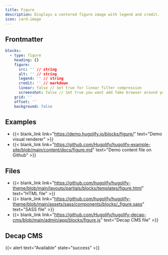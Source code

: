 ```yaml
---
title: Figure
description: Displays a centered figure image with legend and credit.
icon: card-image
---
```


## Frontmatter

```yml
blocks:
  - type: figure
    heading: {}
    figure:
      src: '' // string
      alt: '' // string
      legend: '' // string
      credit: '' // markdown
      linear: false // Set true for linear filter compression
      screenshot: false // Set true you want add fake browser around your picture (and linear filter compression)
    grid: ''
    offset: ''
    background: false
```

## Examples

- {{< blank_link link="https://demo.hugolify.io/blocks/figure/" text="Demo visual renderer" >}}
- {{< blank_link link="https://github.com/Hugolify/hugolify-example-site/blob/main/content/docs/figure.md" text="Demo content file on Github" >}}

## Files

- {{< blank_link link="https://github.com/hugolify/hugolify-theme/blob/main/layouts/partials/blocks/templates/figure.html" text="HTML file" >}}
- {{< blank_link link="https://github.com/hugolify/hugolify-theme/blob/main/assets/sass/components/blocks/_figure.sass" text="SASS file" >}}
- {{< blank_link link="https://github.com/Hugolify/hugolify-decap-cms/blob/main/admin/app/blocks/figure.js" text="Decap CMS file" >}}

## Decap CMS

{{< alert text="Available" state="success" >}}
